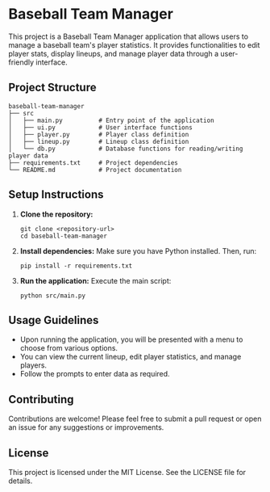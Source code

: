 # Baseball Team Manager

This project is a Baseball Team Manager application that allows users to manage a baseball team's player statistics. It provides functionalities to edit player stats, display lineups, and manage player data through a user-friendly interface.

## Project Structure

```
baseball-team-manager
├── src
│   ├── main.py          # Entry point of the application
│   ├── ui.py            # User interface functions
│   ├── player.py        # Player class definition
│   ├── lineup.py        # Lineup class definition
│   └── db.py            # Database functions for reading/writing player data
├── requirements.txt     # Project dependencies
└── README.md            # Project documentation
```

## Setup Instructions

1. **Clone the repository:**
   ```
   git clone <repository-url>
   cd baseball-team-manager
   ```

2. **Install dependencies:**
   Make sure you have Python installed. Then, run:
   ```
   pip install -r requirements.txt
   ```

3. **Run the application:**
   Execute the main script:
   ```
   python src/main.py
   ```

## Usage Guidelines

- Upon running the application, you will be presented with a menu to choose from various options.
- You can view the current lineup, edit player statistics, and manage players.
- Follow the prompts to enter data as required.

## Contributing

Contributions are welcome! Please feel free to submit a pull request or open an issue for any suggestions or improvements.

## License

This project is licensed under the MIT License. See the LICENSE file for details.